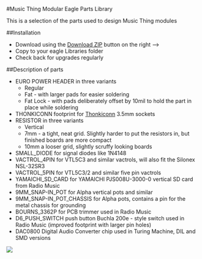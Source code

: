 #Music Thing Modular Eagle Parts Library 

This is a selection of the parts used to design Music Thing modules 

##Installation 
- Download using the [Download ZIP](https://github.com/TomWhitwell/MTM-Parts-Library/archive/master.zip) button on the right --> 
- Copy to your eagle Libraries folder 
- Check back for upgrades regularly 

##Description of parts 
- EURO POWER HEADER in three variants 
    - Regular 
    - Fat - with larger pads for easier soldering 
    - Fat Lock - with pads deliberately offset by 10mil to hold the part in place while soldering 
- THONKICONN footprint for [Thonkiconn](http://www.thonk.co.uk/shop/thonkiconn-3-5mm-jack-sockets-x50/) 3.5mm sockets 
- RESISTOR in three variants 
    - Vertical 
    - 7mm - a tight, neat grid. Slightly harder to put the resistors in, but finished boards are more compact 
    - 10mm a looser grid, slightly scruffy looking boards 
- SMALL_DIODE for signal diodes like 1N4148
- VACTROL_4PIN for VTL5C3 and similar vactrols, will also fit the Silonex NSL-32SR3 
- VACTROL_5PIN for VTL5C3/2 and similar five pin vactrols 
- YAMAICHI_SD_CARD for YAMAICHI PJS008U-3000-0 vertical SD card from Radio Music
- 9MM_SNAP-IN_POT for Alpha vertical pots and similar 
- 9MM_SNAP-IN_POT_CHASSIS for Alpha pots, contains a pin for the metal chassis for grounding 
- BOURNS_3362P for PCB trimmer used in Radio Music
- D6_PUSH_SWITCH push button Buchla 200e - style switch used in Radio Music (improved footprint with larger pin holes) 
- DAC0800 Digital Audio Converter chip used in Turing Machine, DIL and SMD versions 



![](https://igcdn-photos-g-a.akamaihd.net/hphotos-ak-xaf1/t51.2885-15/11005191_834837696551254_97103939_n.jpg)
